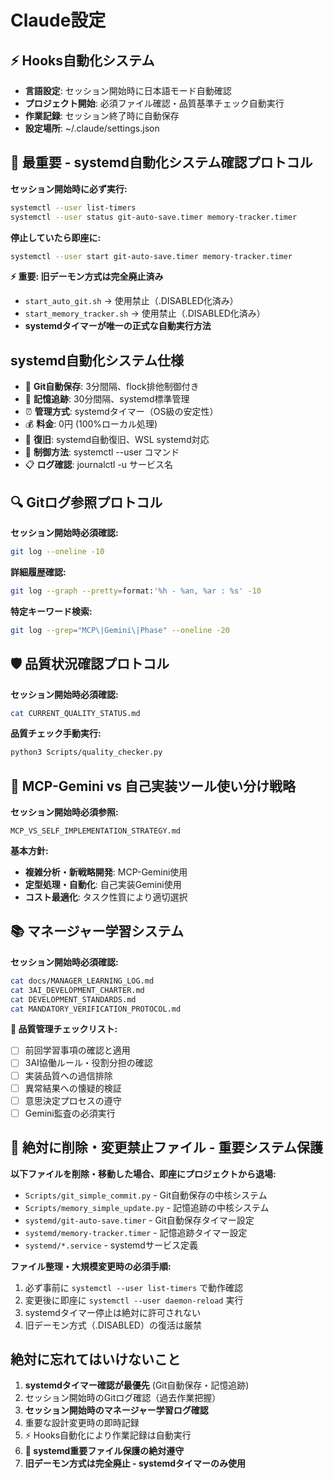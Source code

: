 # Claude設定

## ⚡ Hooks自動化システム
- **言語設定**: セッション開始時に日本語モード自動確認
- **プロジェクト開始**: 必須ファイル確認・品質基準チェック自動実行
- **作業記録**: セッション終了時に自動保存
- **設定場所**: ~/.claude/settings.json

## 🚨 最重要 - systemd自動化システム確認プロトコル
**セッション開始時に必ず実行:**
```bash
systemctl --user list-timers
systemctl --user status git-auto-save.timer memory-tracker.timer
```

**停止していたら即座に:**
```bash
systemctl --user start git-auto-save.timer memory-tracker.timer
```

**⚡ 重要: 旧デーモン方式は完全廃止済み**
- `start_auto_git.sh` → 使用禁止（.DISABLED化済み）
- `start_memory_tracker.sh` → 使用禁止（.DISABLED化済み）
- **systemdタイマーが唯一の正式な自動実行方法**

## systemd自動化システム仕様
- 📁 **Git自動保存**: 3分間隔、flock排他制御付き
- 🧠 **記憶追跡**: 30分間隔、systemd標準管理
- ⏰ **管理方式**: systemdタイマー（OS級の安定性）
- 💰 **料金**: 0円 (100%ローカル処理)
- 🔄 **復旧**: systemd自動復旧、WSL systemd対応
- 🛑 **制御方法**: systemctl --user コマンド
- 📋 **ログ確認**: journalctl -u サービス名

## 🔍 Gitログ参照プロトコル
**セッション開始時必須確認:**
```bash
git log --oneline -10
```

**詳細履歴確認:**
```bash
git log --graph --pretty=format:'%h - %an, %ar : %s' -10
```

**特定キーワード検索:**
```bash
git log --grep="MCP\|Gemini\|Phase" --oneline -20
```

## 🛡️ 品質状況確認プロトコル
**セッション開始時必須確認:**
```bash
cat CURRENT_QUALITY_STATUS.md
```

**品質チェック手動実行:**
```bash
python3 Scripts/quality_checker.py
```

## 🤖 MCP-Gemini vs 自己実装ツール使い分け戦略
**セッション開始時必須参照:**
```
MCP_VS_SELF_IMPLEMENTATION_STRATEGY.md
```

**基本方針:**
- **複雑分析・新戦略開発**: MCP-Gemini使用
- **定型処理・自動化**: 自己実装Gemini使用
- **コスト最適化**: タスク性質により適切選択

## 📚 マネージャー学習システム
**セッション開始時必須確認:**
```bash
cat docs/MANAGER_LEARNING_LOG.md
cat 3AI_DEVELOPMENT_CHARTER.md
cat DEVELOPMENT_STANDARDS.md
cat MANDATORY_VERIFICATION_PROTOCOL.md
```

**🎯 品質管理チェックリスト:**
- [ ] 前回学習事項の確認と適用
- [ ] 3AI協働ルール・役割分担の確認
- [ ] 実装品質への過信排除
- [ ] 異常結果への懐疑的検証
- [ ] 意思決定プロセスの遵守
- [ ] Gemini監査の必須実行

## 🚨 絶対に削除・変更禁止ファイル - 重要システム保護
**以下ファイルを削除・移動した場合、即座にプロジェクトから退場:**
- `Scripts/git_simple_commit.py` - Git自動保存の中核システム
- `Scripts/memory_simple_update.py` - 記憶追跡の中核システム
- `systemd/git-auto-save.timer` - Git自動保存タイマー設定
- `systemd/memory-tracker.timer` - 記憶追跡タイマー設定
- `systemd/*.service` - systemdサービス定義

**ファイル整理・大規模変更時の必須手順:**
1. 必ず事前に `systemctl --user list-timers` で動作確認
2. 変更後に即座に `systemctl --user daemon-reload` 実行
3. systemdタイマー停止は絶対に許可されない
4. 旧デーモン方式（.DISABLED）の復活は厳禁

## 絶対に忘れてはいけないこと
1. **systemdタイマー確認が最優先** (Git自動保存・記憶追跡)
2. セッション開始時のGitログ確認（過去作業把握）
3. **セッション開始時のマネージャー学習ログ確認**
4. 重要な設計変更時の即時記録
5. ⚡ Hooks自動化により作業記録は自動実行
6. **🚨 systemd重要ファイル保護の絶対遵守**
7. **旧デーモン方式は完全廃止 - systemdタイマーのみ使用**
